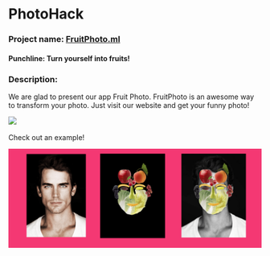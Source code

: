 # PhotoHack
### Project name: [FruitPhoto.ml](http://fruitphoto.ml)
#### Punchline: Turn yourself into fruits!

### Description: 

We are glad to present our app Fruit Photo. FruitPhoto is an awesome way to transform your photo. Just visit our website and get your funny photo! 

<img src="./Django/photohack/photohack/static/img/readme_1.png"/>

Check out an example!

<img src="./Django/photohack/photohack/static/img/readme_2.png"/>


